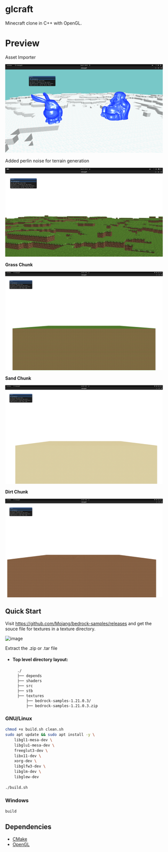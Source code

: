 # glcraft
Minecraft clone in C++ with OpenGL.

# Preview

Asset Importer

![image](https://github.com/Talkative-Banana/Gl_Craft/blob/master/preview/asset.png)

Added perlin noise for terrain generation

![image](https://github.com/Talkative-Banana/Gl_Craft/blob/master/preview/image.png)

**Grass Chunk**

![image](https://github.com/Talkative-Banana/Gl_Craft/blob/master/preview/GrassBlock.png)

**Sand Chunk**

![image](https://github.com/Talkative-Banana/Gl_Craft/blob/master/preview/SandBlock.png)

**Dirt Chunk**

![image](https://github.com/Talkative-Banana/Gl_Craft/blob/master/preview/DirtBlock.png)

## Quick Start
Visit https://github.com/Mojang/bedrock-samples/releases and get the souce file for textures in a texture directory.

![image](https://github.com/Talkative-Banana/Gl_Craft/assets/100795948/5ca83734-75fc-4040-adb7-dd5a806b983e)

Extract the .zip or .tar file

* #### Top level directory layout:
        ./
        ├── depends
        ├── shaders
        ├── src
        ├── stb
        ├── textures
            ├── bedrock-samples-1.21.0.3/
            ├── bedrock-samples-1.21.0.3.zip

### GNU/Linux
``` bash
chmod +x build.sh clean.sh
sudo apt update && sudo apt install -y \
    libgl1-mesa-dev \
    libglu1-mesa-dev \
    freeglut3-dev \
    libx11-dev \
    xorg-dev \
    libglfw3-dev \
    libglm-dev \
    libglew-dev

./build.sh
```
### Windows
``` bash
build
```

## Dependencies
- [CMake](https://cmake.org/)
- [OpenGL](https://www.opengl.org/)
